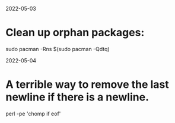 2022-05-03
  # Clean up orphan packages:
  sudo pacman -Rns $(sudo pacman -Qdtq)

2022-05-04
  # A terrible way to remove the last newline if there is a newline.
  perl -pe 'chomp if eof'
